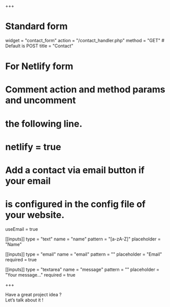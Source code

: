 +++
# Standard form
widget = "contact_form"
action = "/contact_handler.php"
method = "GET" # Default is POST
title = "Contact" 

# For Netlify form
# Comment action and method params and uncomment
# the following line.
#
# netlify = true

# Add a contact via email button if your email
# is configured in the config file of your website.
useEmail = true

[[inputs]]
type = "text"
name = "name"
pattern = "[a-zA-Z]"
placeholder = "Name"

[[inputs]]
type = "email"
name = "email"
pattern = ""
placeholder = "Email"
required = true

[[inputs]]
type = "textarea"
name = "message"
pattern = ""
placeholder = "Your message..."
required = true

+++

Have a great project idea ?  
Let’s talk about it !